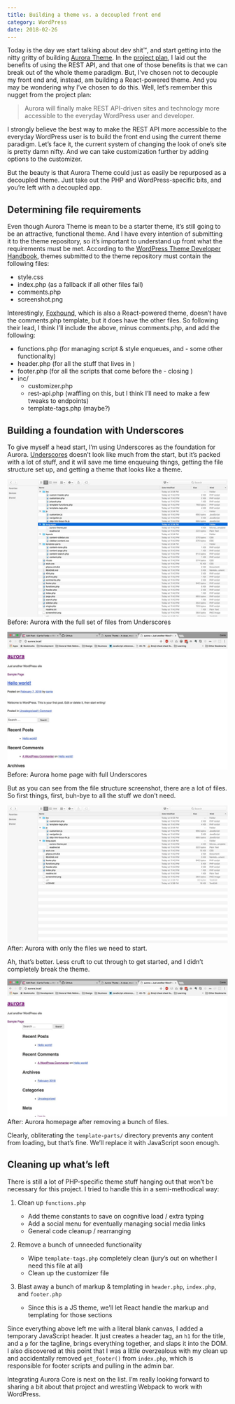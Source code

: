 ```yaml
---
title: Building a theme vs. a decoupled front end
category: WordPress
date: 2018-02-26
---
```


Today is the day we start talking about dev shit™, and start getting into the nitty gritty of building [Aurora Theme](https://github.com/carrieforde/Aurora-Theme). In the [project plan](http://staging.carrieforde.flywheelsites.com/building-react-powered-starter-theme/), I laid out the benefits of using the REST API, and that one of those benefits is that we can break out of the whole theme paradigm. But, I’ve chosen not to decouple my front end and, instead, am building a React-powered theme. And you may be wondering why I’ve chosen to do this. Well, let’s remember this nugget from the project plan:

> Aurora will finally make REST API-driven sites and technology more accessible to the everyday WordPress user and developer.

I strongly believe the best way to make the REST API more accessible to the everyday WordPress user is to build the front end using the current theme paradigm. Let’s face it, the current system of changing the look of one’s site is pretty damn nifty. And we can take customization further by adding options to the customizer.

But the beauty is that Aurora Theme could just as easily be repurposed as a decoupled theme. Just take out the PHP and WordPress-specific bits, and you’re left with a decoupled app.

## Determining file requirements

Even though Aurora Theme is mean to be a starter theme, it’s still going to be an attractive, functional theme. And I have every intention of submitting it to the theme repository, so it’s important to understand up front what the requirements must be met. According to the [WordPress Theme Developer Handbook](https://developer.wordpress.org/themes/release/required-theme-files/), themes submitted to the theme repository must contain the following files:

- style.css
- index.php (as a fallback if all other files fail)
- comments.php
- screenshot.png

Interestingly, [Foxhound](https://github.com/ryelle/Foxhound), which is also a React-powered theme, doesn’t have the comments.php template, but it does have the other files. So following their lead, I think I’ll include the above, minus comments.php, and add the following:

- functions.php (for managing script & style enqueues, and - some other functionality)
- header.php (for all the stuff that lives in <head />)
- footer.php (for all the scripts that come before the - closing <body />)
- inc/
  - customizer.php
  - rest-api.php (waffling on this, but I think I’ll need to make a few tweaks to endpoints)
  - template-tags.php (maybe?)

## Building a foundation with Underscores

To give myself a head start, I’m using Underscores as the foundation for Aurora. [Underscores](http://underscores.me/) doesn’t look like much from the start, but it’s packed with a lot of stuff, and it will save me time enqueuing things, getting the file structure set up, and getting a theme that looks like a theme.

![Aurora with all the Underscores files](./aurora-files-with-full-underscores.jpg)
Before: Aurora with the full set of files from Underscores

![Aurora homepage with default Underscores](./aurora-home-with-full-underscores.jpg)
Before: Aurora home page with full Underscores

But as you can see from the file structure screenshot, there are a lot of files. So first things, first, buh-bye to all the stuff we don’t need.

![Aurora with only the files needed for React dev](./aurora-files-offical-starting-point.jpg)
After: Aurora with only the files we need to start.

Ah, that’s better. Less cruft to cut through to get started, and I didn’t completely break the theme.

![Aurora homepage after files were paired down](./aurora-home-offical-start-point.jpg)
After: Aurora homepage after removing a bunch of files.

Clearly, obliterating the `template-parts/` directory prevents any content from loading, but that’s fine. We’ll replace it with JavaScript soon enough.

## Cleaning up what’s left

There is still a lot of PHP-specific theme stuff hanging out that won’t be necessary for this project. I tried to handle this in a semi-methodical way:

1. Clean up `functions.php`

   - Add theme constants to save on cognitive load / extra typing
   - Add a social menu for eventually managing social media links
   - General code cleanup / rearranging

1. Remove a bunch of unneeded functionality

   - Wipe `template-tags.php` completely clean (jury’s out on whether I need this file at all)
   - Clean up the customizer file

1. Blast away a bunch of markup & templating in `header.php`, `index.php`, and `footer.php`

   - Since this is a JS theme, we’ll let React handle the markup and templating for those sections

Since everything above left me with a literal blank canvas, I added a temporary JavaScript header. It just creates a header tag, an `h1` for the title, and a `p` for the tagline, brings everything together, and slaps it into the DOM. I also discovered at this point that I was a little overzealous with my clean up and accidentally removed `get_footer()` from `index.php`, which is responsible for footer scripts and pulling in the admin bar.

Integrating Aurora Core is next on the list. I’m really looking forward to sharing a bit about that project and wrestling Webpack to work with WordPress.
